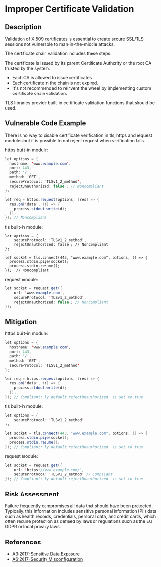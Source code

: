 # Improper Certificate Validation

## Description
Validation of X.509 certificates is essential to create secure SSL/TLS sessions not vulnerable to man-in-the-middle attacks.

The certificate chain validation includes these steps:

The certificate is issued by its parent Certificate Authority or the root CA trusted by the system.
* Each CA is allowed to issue certificates.
* Each certificate in the chain is not expired.
* It's not recommended to reinvent the wheel by implementing custom certificate chain validation.

TLS libraries provide built-in certificate validation functions that should be used.

## Vulnerable Code Example
There is no way to disable certificate verification in tls, https and request modules but it is possible to not reject request when verification fails.

https built-in module:
```java
let options = {
  hostname: 'www.example.com',
  port: 443,
  path: '/',
  method: 'GET',
  secureProtocol: 'TLSv1_2_method',
  rejectUnauthorized: false ; // Noncompliant
};

let req = https.request(options, (res) => {
  res.on('data', (d) => {
    process.stdout.write(d);
  });
}); // Noncompliant
```
tls built-in module:

```jave
let options = {
    secureProtocol: 'TLSv1_2_method',
    rejectUnauthorized: false ; // Noncompliant
};

let socket = tls.connect(443, "www.example.com", options, () => {
  process.stdin.pipe(socket);
  process.stdin.resume();
});  // Noncompliant
```
request module:

```java
let socket = request.get({
    url: 'www.example.com',
    secureProtocol: 'TLSv1_2_method',
    rejectUnauthorized: false ; // Noncompliant
});
```

## Mitigation
https built-in module:

```java
let options = {
  hostname: 'www.example.com',
  port: 443,
  path: '/',
  method: 'GET',
  secureProtocol: 'TLSv1_2_method'
};

let req = https.request(options, (res) => {
  res.on('data', (d) => {
    process.stdout.write(d);
  });
}); // Compliant: by default rejectUnauthorized  is set to true
```
tls built-in module:

```java
let options = {
    secureProtocol: 'TLSv1_2_method'
};

let socket = tls.connect(443, "www.example.com", options, () => {
  process.stdin.pipe(socket);
  process.stdin.resume();
}); // Compliant: by default rejectUnauthorized  is set to true
```
request module:

```java
let socket = request.get({
    url: 'https://www.example.com/',
    secureProtocol: 'TLSv1_2_method' // Compliant
}); // Compliant: by default rejectUnauthorized  is set to true
```


## Risk Assessment
Failure frequently compromises all data that should have been protected. Typically, this information includes sensitive personal information (PII) data such as health records, credentials, personal data, and credit cards, which often require protection as defined by laws or regulations such as the EU GDPR or local privacy laws.


## References
* [A3:2017-Sensitive Data Exposure]
* [A6:2017-Security Misconfiguration]


[A3:2017-Sensitive Data Exposure]:https://owasp.org/www-project-top-ten/2017/A3_2017-Sensitive_Data_Exposure.html
[A6:2017-Security Misconfiguration]:https://owasp.org/www-project-top-ten/2017/A6_2017-Security_Misconfiguration.html

